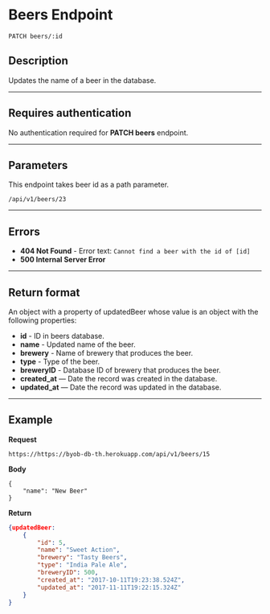 # Beers Endpoint

```
PATCH beers/:id
```

## Description

Updates the name of a beer in the database.

***

## Requires authentication

No authentication required for **PATCH beers** endpoint.

***

## Parameters

This endpoint takes beer id as a path parameter.

```
/api/v1/beers/23
```

***

## Errors

- **404 Not Found** - Error text: `Cannot find a beer with the id of [id]`
- **500 Internal Server Error** 

***

## Return format

An object with a property of updatedBeer whose value is an object with the following properties:

- **id** - ID in beers database.
- **name** - Updated name of the beer.
- **brewery** - Name of brewery that produces the beer.
- **type** - Type of the beer.
- **breweryID** - Database ID of brewery that produces the beer.
- **created_at** — Date the record was created in the database.
- **updated_at** — Date the record was updated in the database.

***

## Example

**Request**

```
https://https://byob-db-th.herokuapp.com/api/v1/beers/15
```

**Body**

    {
    	"name": "New Beer"
    }
**Return**

```json
{updatedBeer: 
	{
		"id": 5,
		"name": "Sweet Action",
	    "brewery": "Tasty Beers",
	    "type": "India Pale Ale",
	    "breweryID": 500,
	    "created_at": "2017-10-11T19:23:38.524Z",
	    "updated_at": "2017-11-11T19:22:15.324Z"
	}
}
```
